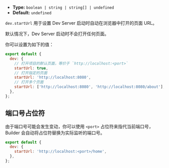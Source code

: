 - **Type:** `boolean | string | string[] | undefined`
- **Default:** `undefined`

`dev.startUrl` 用于设置 Dev Server 启动时自动在浏览器中打开的页面 URL。

默认情况下，Dev Server 启动时不会打开任何页面。

你可以设置为如下的值：

```js
export default {
  dev: {
    // 打开项目的默认页面，等价于 `http://localhost:<port>`
    startUrl: true,
    // 打开指定的页面
    startUrl: 'http://localhost:8080',
    // 打开多个页面
    startUrl: ['http://localhost:8080', 'http://localhost:8080/about'],
  },
};
```

## 端口号占位符

由于端口号可能会发生变动，你可以使用 `<port>` 占位符来指代当前端口号，Builder 会自动将占位符替换为实际监听的端口号。

```js
export default {
  dev: {
    startUrl: 'http://localhost:<port>/home',
  },
};
```
